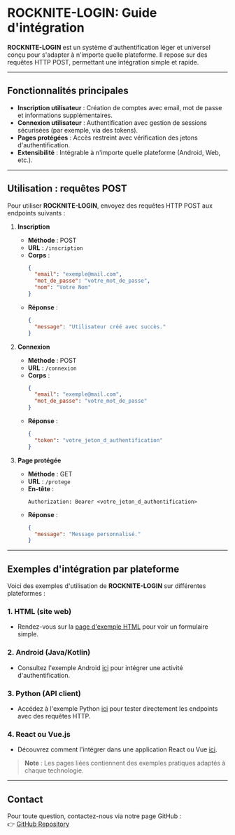 # ROCKNITE-LOGIN: Guide d'intégration

**ROCKNITE-LOGIN** est un système d'authentification léger et universel conçu pour s'adapter à n'importe quelle plateforme. Il repose sur des requêtes HTTP POST, permettant une intégration simple et rapide.

---

## Fonctionnalités principales

- **Inscription utilisateur** : Création de comptes avec email, mot de passe et informations supplémentaires.
- **Connexion utilisateur** : Authentification avec gestion de sessions sécurisées (par exemple, via des tokens).
- **Pages protégées** : Accès restreint avec vérification des jetons d'authentification.
- **Extensibilité** : Intégrable à n'importe quelle plateforme (Android, Web, etc.).

---

## Utilisation : requêtes POST

Pour utiliser **ROCKNITE-LOGIN**, envoyez des requêtes HTTP POST aux endpoints suivants :

1. **Inscription**
   - **Méthode** : POST  
   - **URL** : `/inscription`  
   - **Corps** : 
     ```json
     {
       "email": "exemple@mail.com",
       "mot_de_passe": "votre_mot_de_passe",
       "nom": "Votre Nom"
     }
     ```
   - **Réponse** : 
     ```json
     {
       "message": "Utilisateur créé avec succès."
     }
     ```

2. **Connexion**
   - **Méthode** : POST  
   - **URL** : `/connexion`  
   - **Corps** :
     ```json
     {
       "email": "exemple@mail.com",
       "mot_de_passe": "votre_mot_de_passe"
     }
     ```
   - **Réponse** :
     ```json
     {
       "token": "votre_jeton_d_authentification"
     }
     ```

3. **Page protégée**
   - **Méthode** : GET  
   - **URL** : `/protege`  
   - **En-tête** :  
     ```
     Authorization: Bearer <votre_jeton_d_authentification>
     ```
   - **Réponse** :
     ```json
     {
       "message": "Message personnalisé."
     }
     ```

---

## Exemples d'intégration par plateforme

Voici des exemples d'utilisation de **ROCKNITE-LOGIN** sur différentes plateformes :

### 1. **HTML (site web)**  
   - Rendez-vous sur la [page d'exemple HTML](docs/html-example.md) pour voir un formulaire simple.

### 2. **Android (Java/Kotlin)**  
   - Consultez l'exemple Android [ici](docs/android-example.md) pour intégrer une activité d'authentification.

### 3. **Python (API client)**  
   - Accédez à l'exemple Python [ici](docs/python-example.md) pour tester directement les endpoints avec des requêtes HTTP.

### 4. **React ou Vue.js**  
   - Découvrez comment l'intégrer dans une application React ou Vue [ici](docs/react-example.md).

> **Note** : Les pages liées contiennent des exemples pratiques adaptés à chaque technologie.

---

## Contact

Pour toute question, contactez-nous via notre page GitHub :  
👉 [GitHub Repository](https://rocknite-studio.github.io/rocknite-login)
